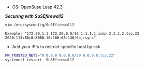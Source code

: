 - OS: OpenSuse Leap 42.3

***Securing with SuSEfirewall2***
```bash
vim /etc/sysconfig/SuSEfirewall2
```
`Example: "172.20.1.1 172.20.0.0/16 1.1.1.1,icmp 2.2.2.2,tcp,22 2620:113:80c0:8080:10:160:68:136/64,rsync"`

- Add your IP's to restrict specific host by ssh

```bash
FW_TRUSTED_NETS="0.0.0.0 0.0.0.0/29 0.0.0.0,tcp,22"
systemctl restart  SuSEfirewall2
```
